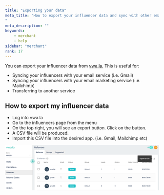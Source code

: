 ```yaml
---
title: "Exporting your data"
meta_title: "How to export your influencer data and sync with other email services
"
meta_description: ""
keywords:
    - merchant
    - help
sidebar: "merchant"
rank: 17
---
```

You can export your influencer data from [vwa.la.](http://vwa.la) This is useful for:

*   Syncing your influencers with your email service (i.e. Gmail)
*   Syncing your influencers with your email marketing service (i.e. Mailchimp)
*   Transferring to another service

How to export my influencer data
--------------------------------

*   Log into vwa.la
*   Go to the influencers page from the menu
*   On the top right, you will see an export button. Click on the button.
*   A CSV file will be produced.
*   Import this CSV file into the desired app. (i.e. Gmail, Mailchimp etc)

![](/images/merchant/2017-10-19-14-31-47.png)